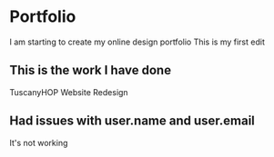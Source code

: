 # Portfolio
I am starting to create my online design portfolio
This is my first edit

## This is the work I have done

TuscanyHOP Website Redesign

## Had issues with user.name and user.email

It's not working

